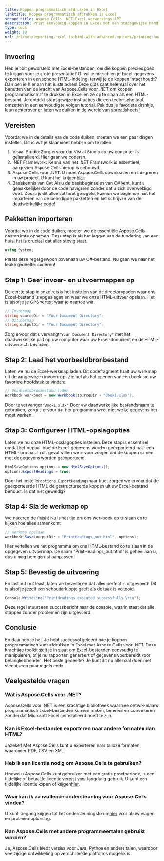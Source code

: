 ```yaml
---
title: Koppen programmatisch afdrukken in Excel
linktitle: Koppen programmatisch afdrukken in Excel
second_title: Aspose.Cells .NET Excel-verwerkings-API
description: Print eenvoudig koppen in Excel met een stapsgewijze handleiding met Aspose.Cells voor .NET. Exporteer uw gegevens netjes naar HTML en maak indruk op uw publiek.
type: docs
weight: 18
url: /nl/net/exporting-excel-to-html-with-advanced-options/printing-headings/
---
```

## Invoering
Heb je ooit geworsteld met Excel-bestanden, om die koppen precies goed te krijgen voor je grote presentatie? Of wil je misschien je Excel-gegevens exporteren in een schone HTML-indeling, terwijl je de koppen intact houdt? Dan ben je hier aan het juiste adres! Deze gids gaat helemaal over het benutten van de kracht van Aspose.Cells voor .NET om koppen programmatisch af te drukken in Excel en ze op te slaan als een HTML-bestand. Je ontdekt stapsgewijze instructies die een technische taak omzetten in een eenvoudig te volgen tutorial. Pak dus je favoriete drankje, leun achterover en laten we duiken in de wereld van spreadsheets!
## Vereisten
Voordat we in de details van de code duiken, moeten we een paar dingen instellen. Dit is wat je klaar moet hebben om te rollen:
1. Visual Studio: Zorg ervoor dat Visual Studio op uw computer is geïnstalleerd. Hier gaan we coderen.
2. .NET Framework: Kennis van het .NET Framework is essentieel, aangezien Aspose.Cells hierop is gebouwd.
3.  Aspose.Cells voor .NET: U moet Aspose.Cells downloaden en integreren in uw project. U kunt het krijgen[hier](https://releases.aspose.com/cells/net/).
4. Basiskennis van C#: Als u de basisbeginselen van C# kent, kunt u gemakkelijker door de code navigeren zonder dat u zich overweldigd voelt.
Zodra je dit allemaal hebt geregeld, kunnen we beginnen met het importeren van de benodigde pakketten en het schrijven van de daadwerkelijke code!
## Pakketten importeren
Voordat we in de code duiken, moeten we de essentiële Aspose.Cells-naamruimte opnemen. Deze stap is als het leggen van de fundering van een huis: het is cruciaal dat alles stevig staat.
```csharp
using System;
```
Plaats deze regel gewoon bovenaan uw C#-bestand. Nu gaan we naar het leuke gedeelte: coderen!
## Stap 1: Geef invoer- en uitvoermappen op
De eerste stap in onze reis is het instellen van de directorypaden waar ons Excel-bestand is opgeslagen en waar we onze HTML-uitvoer opslaan. Het is alsof je je GPS vertelt waar je naartoe wilt.
```csharp
// Invoermap
string sourceDir = "Your Document Directory";
// Uitvoermap
string outputDir = "Your Document Directory";
```
 Zorg ervoor dat u vervangt`"Your Document Directory"` met het daadwerkelijke pad op uw computer waar uw Excel-document en de HTML-uitvoer zich bevinden.
## Stap 2: Laad het voorbeeldbronbestand
Laten we nu de Excel-werkmap laden. Dit codefragment haalt uw werkmap uit de aangewezen invoermap. Zie het als het openen van een boek om uw favoriete hoofdstuk te vinden:
```csharp
// Voorbeeldbronbestand laden
Workbook workbook = new Workbook(sourceDir + "Book1.xlsx");
```
 Door te vervangen`"Book1.xlsx"` Door uw daadwerkelijke bestandsnaam te gebruiken, zorgt u ervoor dat het programma weet met welke gegevens het moet werken.
## Stap 3: Configureer HTML-opslagopties
Laten we nu onze HTML-opslagopties instellen. Deze stap is essentieel omdat het bepaalt hoe de Excel-gegevens worden geëxporteerd naar een HTML-formaat. In dit geval willen we ervoor zorgen dat de koppen samen met de gegevens worden geëxporteerd.
```csharp
HtmlSaveOptions options = new HtmlSaveOptions();
options.ExportHeadings = true;
```
 Door het instellen`options.ExportHeadings`naar true, zorgen we ervoor dat de geëxporteerde HTML de gestructureerde koppen uit uw Excel-bestand behoudt. Is dat niet geweldig?
## Stap 4: Sla de werkmap op
We naderen de finish! Nu is het tijd om ons werkboek op te slaan en te kijken hoe alles samenkomt:
```csharp
// Werkmap opslaan
workbook.Save(outputDir + "PrintHeadings_out.html", options);
```
Hier vertellen we het programma om ons HTML-bestand op te slaan in de opgegeven uitvoermap. De naam "PrintHeadings_out.html" is geheel aan u, dus u mag hem gerust aanpassen!
## Stap 5: Bevestig de uitvoering
En last but not least, laten we bevestigen dat alles perfect is uitgevoerd! Dit is alsof je jezelf een schouderklopje geeft als de taak is voltooid.
```csharp
Console.WriteLine("PrintHeadings executed successfully.\r\n");
```
Deze regel stuurt een succesbericht naar de console, waarin staat dat alle stappen zonder problemen zijn uitgevoerd.
## Conclusie
En daar heb je het! Je hebt succesvol geleerd hoe je koppen programmatisch kunt afdrukken in Excel met Aspose.Cells voor .NET. Deze krachtige toolkit stelt je in staat om Excel-bestanden eenvoudig te manipuleren, of je nu rapporten genereert of gegevens voorbereidt voor belanghebbenden. Het beste gedeelte? Je kunt dit nu allemaal doen met slechts een paar regels code.
## Veelgestelde vragen
### Wat is Aspose.Cells voor .NET?  
Aspose.Cells voor .NET is een krachtige bibliotheek waarmee ontwikkelaars programmatisch Excel-bestanden kunnen maken, beheren en converteren zonder dat Microsoft Excel geïnstalleerd hoeft te zijn.
### Kan ik Excel-bestanden exporteren naar andere formaten dan HTML?  
Jazeker! Met Aspose.Cells kunt u exporteren naar talloze formaten, waaronder PDF, CSV en XML.
### Heb ik een licentie nodig om Aspose.Cells te gebruiken?  
 Hoewel u Aspose.Cells kunt gebruiken met een gratis proefperiode, is een tijdelijke of betaalde licentie vereist voor langdurig gebruik. U kunt een tijdelijke licentie kopen of krijgen[hier](https://purchase.aspose.com/temporary-license/).
### Waar kan ik aanvullende ondersteuning voor Aspose.Cells vinden?  
 U kunt toegang krijgen tot het ondersteuningsforum[hier](https://forum.aspose.com/c/cells/9) voor al uw vragen en probleemoplossing.
### Kan Aspose.Cells met andere programmeertalen gebruikt worden?  
Ja, Aspose.Cells biedt versies voor Java, Python en andere talen, waardoor veelzijdige ontwikkeling op verschillende platforms mogelijk is.